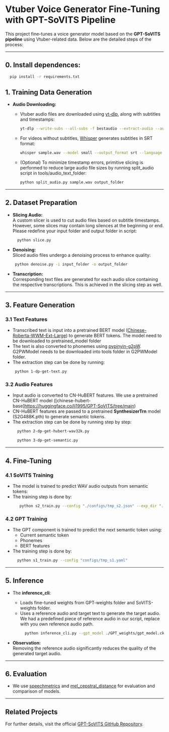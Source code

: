 # Vtuber Voice Generator Fine-Tuning with GPT-SoVITS Pipeline

This project fine-tunes a voice generator model based on the **GPT-SoVITS pipeline** using Vtuber-related data. Below are the detailed steps of the process:

---
## 0. Install dependences:
  ```bash
    pip install -r requirements.txt
  ```
## 1. Training Data Generation

- **Audio Downloading:**  
  - Vtuber audio files are downloaded using [yt-dlp](https://github.com/yt-dlp/yt-dlp), along with subtitles and timestamps:

    ```bash
    yt-dlp --write-subs --all-subs -f bestaudio --extract-audio --audio-format wav --sub-format srt -o "%(title)s.%(ext)s" --cookies-from-browser chrome url
    ```

  - For videos without subtitles, [Whisper](https://github.com/openai/whisper) generates subtitles in SRT format:

    ```bash
    whisper sample.wav --model small --output_format srt --language Chinese
    ```

  - (Optional) To minimize timestamp errors, primitive slicing is performed to reduce large audio file sizes by running split_audio script in tools/audio_text_folder:

    ```bash
    python split_audio.py sample.wav output_folder
    ```

---

## 2. Dataset Preparation

- **Slicing Audio:**  
  A custom slicer is used to cut audio files based on subtitle timestamps. However, some slices may contain long silences at the beginning or end. Please redefine your input folder and output folder in script:
  ```bash
    python slice.py
  ```
  
- **Denoising:**  
  Sliced audio files undergo a denoising process to enhance quality:
   ```bash
    python denoise.py -i input_folder -o output_folder  
  ```

- **Transcription:**  
  Corresponding text files are generated for each audio slice containing the respective transcriptions. This is achieved in the slicing step as well.

---

## 3. Feature Generation

### 3.1 Text Features
- Transcribed text is input into a pretrained BERT model ([Chinese-Roberta-WWM-Ext-Large](https://huggingface.co/lj1995/GPT-SoVITS/tree/main)) to generate BERT tokens. The model need to be downloaded to pretrained_model folder
- The text is also converted to phonemes using [pypinyin-g2pW](https://github.com/mozillazg/pypinyin-g2pW). G2PWModel needs to be downloaded into tools folder in G2PWModel folder.
- The extraction step can be done by running:
   ```bash
    python 1-dp-get-text.py
  ```

### 3.2 Audio Features
- Input audio is converted to CN-HuBERT features. We use a pretrained CN-HuBERT model ([chinese-hubert-base]https://huggingface.co/lj1995/GPT-SoVITS/tree/main)
- CN-HuBERT features are passed to a pretrained **SynthesizerTrn** model (S2G488K.pth) to generate semantic tokens.
- The extraction step can be done by running step by step:
  ```bash
    python 2-dp-get-hubert-wav32k.py
  ```
  ```bash
    python 3-dp-get-semantic.py
  ```

---

## 4. Fine-Tuning

### 4.1 SoVITS Training
- The model is trained to predict WAV audio outputs from semantic tokens:
- The training step is done by:
  ```bash
     python s2_train.py --config "./configs/tmp_s2.json" --exp_dir "./logs/v1_trial"
  ```
### 4.2 GPT Training
- The GPT component is trained to predict the next semantic token using:
  - Current semantic token
  - Phonemes
  - BERT features
- The training step is done by:
  ```bash
    python s1_train.py --config "configs/tmp_s1.yaml"
  ```

---

## 5. Inference

- The **inference_cli**:
  - Loads fine-tuned weights from GPT-weights folder and SoVITS-weights folder.
  - Uses a reference audio and target text to generate the target audio. We had a predefined piece of reference audio in our script, replace with you own reference audio path.
    ```bash
      python inference_cli.py --gpt_model ./GPT_weights/gpt_model.ckpt --sovits_model ./SoVITS_weights/sovits_model.pth --target_text ./test.txt  --output_path ./output_folder
    ```

- **Observation:**  
  Removing the reference audio significantly reduces the quality of the generated target audio.

---

## 6. Evaluation
- We use [speechmetrics](https://github.com/aliutkus/speechmetrics/tree/master) and [mel_cepstral_distance](https://github.com/jasminsternkopf/mel_cepstral_distance) for evaluation and comparison of models.

---

## Related Projects

For further details, visit the official [GPT-SoVITS GitHub Repository](https://github.com/RVC-Boss/GPT-SoVITS/tree/main?tab=readme-ov-file).

